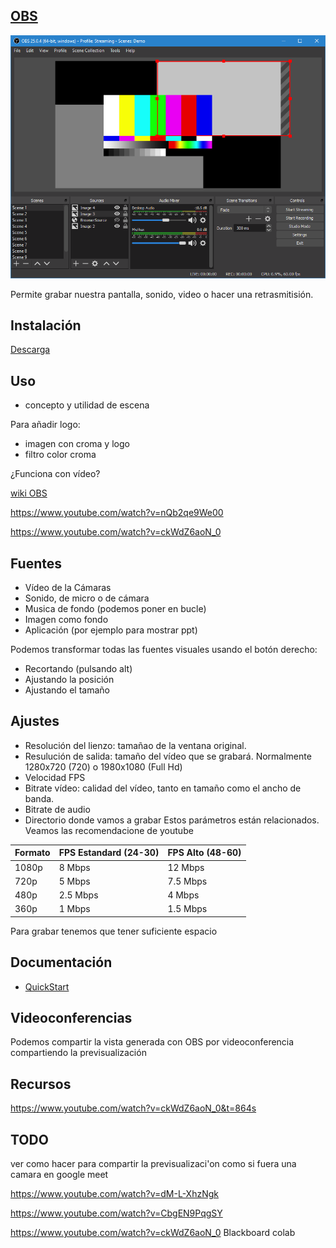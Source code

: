 ## [OBS](https://obsproject.com/es)

![OBS Demo App](./images/OBSDemoApp2504.png)

Permite grabar nuestra pantalla, sonido, video o hacer una retrasmitisión.

## Instalación

[Descarga](https://obsproject.com/es)


## Uso

* concepto y utilidad de escena



Para añadir logo:
* imagen con croma y logo
* filtro color croma

¿Funciona con vídeo?


[wiki OBS](https://obsproject.com/wiki/OBS-Studio-Overview)

https://www.youtube.com/watch?v=nQb2qe9We00

https://www.youtube.com/watch?v=ckWdZ6aoN_0


## Fuentes

* Vídeo de la Cámaras
* Sonido, de micro o de cámara
* Musica de fondo (podemos poner en bucle)
* Imagen como fondo
* Aplicación (por ejemplo para mostrar ppt)

Podemos transformar todas las fuentes visuales usando el botón derecho:
* Recortando (pulsando alt)
* Ajustando la posición
* Ajustando el tamaño



## Ajustes

* Resolución del lienzo: tamañao de la ventana original. 
* Resulución de salida: tamaño del vídeo que se grabará. Normalmente 1280x720 (720) o 1980x1080 (Full Hd)
* Velocidad FPS
* Bitrate vídeo: calidad del vídeo, tanto en tamaño como el ancho de banda. 
* Bitrate de audio
* Directorio donde vamos a grabar
Estos parámetros están relacionados. Veamos las recomendacione de youtube

|Formato|FPS Estandard (24-30)|FPS Alto (48-60)|
|---|---|---
|1080p|	8 Mbps|	12 Mbps
|720p|	5 Mbps|	7.5 Mbps
|480p|	2.5 Mbps|	4 Mbps
|360p|	1 Mbps|	1.5 Mbps


Para grabar tenemos que tener suficiente espacio



## Documentación

* [QuickStart](https://obsproject.com/wiki/OBS-Studio-Quickstart)


## Videoconferencias

Podemos compartir la vista generada con OBS por videoconferencia compartiendo la previsualización


## Recursos

https://www.youtube.com/watch?v=ckWdZ6aoN_0&t=864s

## TODO

ver como hacer para compartir la previsualizaci'on como si fuera una camara en google meet 

https://www.youtube.com/watch?v=dM-L-XhzNgk

https://www.youtube.com/watch?v=CbgEN9PqgSY

https://www.youtube.com/watch?v=ckWdZ6aoN_0 Blackboard colab